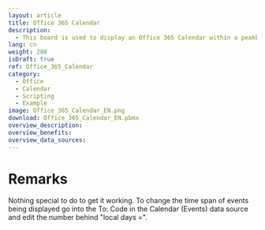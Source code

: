 ```yaml
---
layout: article
title: Office 365 Calendar
description: 
  - This board is used to display an Office 365 Calendar within a peakboard visualization. In this case it is our events Calendar that we update frequently.
lang: cn
weight: 280
isDraft: true
ref: Office_365_Calendar
category:
  - Office
  - Calendar
  - Scripting
  - Example
image: Office_365_Calendar_EN.png
download: Office_365_Calendar_EN.pbmx
overview_description:
overview_benefits:
overview_data_sources:
---
```

# Remarks
Nothing special to do to get it working. To change the time span of events being displayed go into the To: Code in the Calendar (Events) data source and edit the number behind "local days =".
